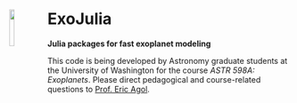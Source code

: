 # ExoJulia <img src="https://github.com/jlustigy/ExoJulia/blob/master/Extras/proto1.png" width="13%" height="13%" align="left" />

**Julia packages for fast exoplanet modeling**

This code is being developed by Astronomy graduate students at the University of Washington for the course *ASTR 598A: Exoplanets*. Please direct pedagogical and course-related questions to [Prof. Eric Agol](http://faculty.washington.edu/agol/index.html).  
